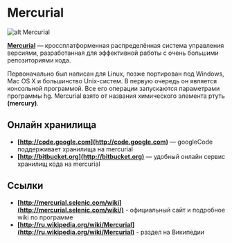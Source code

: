 Mercurial
=========
![alt Mercurial](https://raw.github.com/uran1980/my-blog/master/Mercurial/images/mercurial.png)

**[Mercurial](http://ru.wikipedia.org/wiki/Mercurial)** — кроссплатформенная распределённая система управления версиями, разработанная для эффективной работы с очень большими репозиториями кода.

Первоначально был написан для Linux, позже портирован под Windows, Mac OS X и большинство Unix-систем. В первую очередь он является консольной программой. Все его операции запускаются параметрами программы hg. Mercurial взято от названия химического элемента ртуть **(mercury)**.


## Онлайн хранилища
* **[http://code.google.com](http://code.google.com)** — googleCode поддерживает хранилища на mercurial
* **[http://bitbucket.org](http://bitbucket.org)** — удобный онлайн сервис хранилищ кода на mercurial


## Ссылки
* **[http://mercurial.selenic.com/wiki](http://mercurial.selenic.com/wiki/)** - официальный сайт и подробное wiki по программе
* **[http://ru.wikipedia.org/wiki/Mercurial](http://ru.wikipedia.org/wiki/Mercurial)** - раздел на Википедии
